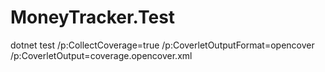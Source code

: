 # MoneyTracker.Test

dotnet test /p:CollectCoverage=true /p:CoverletOutputFormat=opencover /p:CoverletOutput=coverage.opencover.xml
